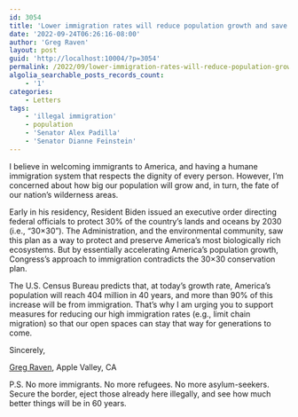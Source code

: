 ```yaml
---
id: 3054
title: 'Lower immigration rates will reduce population growth and save nature.'
date: '2022-09-24T06:26:16-08:00'
author: 'Greg Raven'
layout: post
guid: 'http://localhost:10004/?p=3054'
permalink: /2022/09/lower-immigration-rates-will-reduce-population-growth-and-save-nature/
algolia_searchable_posts_records_count:
    - '1'
categories:
    - Letters
tags:
    - 'illegal immigration'
    - population
    - 'Senator Alex Padilla'
    - 'Senator Dianne Feinstein'
---
```


I believe in welcoming immigrants to America, and having a humane immigration system that respects the dignity of every person. However, I’m concerned about how big our population will grow and, in turn, the fate of our nation’s wilderness areas.

Early in his residency, Resident Biden issued an executive order directing federal officials to protect 30% of the country’s lands and oceans by 2030 (i.e., “30×30”). The Administration, and the environmental community, saw this plan as a way to protect and preserve America’s most biologically rich ecosystems. But by essentially accelerating America’s population growth, Congress’s approach to immigration contradicts the 30×30 conservation plan.

The U.S. Census Bureau predicts that, at today’s growth rate, America’s population will reach 404 million in 40 years, and more than 90% of this increase will be from immigration. That’s why I am urging you to support measures for reducing our high immigration rates (e.g., limit chain migration) so that our open spaces can stay that way for generations to come.

Sincerely,

[Greg Raven](https://www.gregraven.org/), Apple Valley, CA

P.S. No more immigrants. No more refugees. No more asylum-seekers. Secure the border, eject those already here illegally, and see how much better things will be in 60 years.